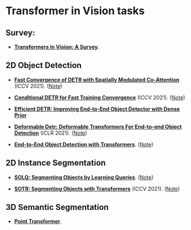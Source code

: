 # Transformer in Vision tasks

## Survey:

- [**Transformers in Vision: A Survey**](https://arxiv.org/pdf/2101.01169.pdf).


## 2D Object Detection

- [**Fast Convergence of DETR with Spatially Modulated Co-Attention**](https://arxiv.org/pdf/2101.07448.pdf) (ICCV 2021). ([Note](SpacialModulateDETR.md))

- [**Conditional DETR for Fast Training Convergence**](https://arxiv.org/pdf/2108.06152.pdf) (ICCV 2021). ([Note](ConditionalDETR.md))

- [**Efficient DETR: Improving End-to-End Object Detector with Dense Prior**](https://arxiv.org/pdf/2104.01318.pdf) 

- [**Deformable Detr: Deformable Transformers For End-to-end Object Detection**](https://arxiv.org/pdf/2010.04159.pdf) (ICLR 2021). ([Note](DeformableDETR.md))

- [**End-to-End Object Detection with Transformers**](https://arxiv.org/pdf/2005.12872.pdf). ([Note](DETR.md))


## 2D Instance Segmentation

- [**SOLQ: Segmenting Objects by Learning Queries**](https://arxiv.org/pdf/2106.02351.pdf). ([Note](SOLQ.md))

- [**SOTR: Segmenting Objects with Transformers**](https://arxiv.org/pdf/2108.06747.pdf) (ICCV 2021). ([Note](SOTR.md))

## 3D Semantic Segmentation

- [**Point Transformer**](https://arxiv.org/pdf/2012.09164.pdf).

